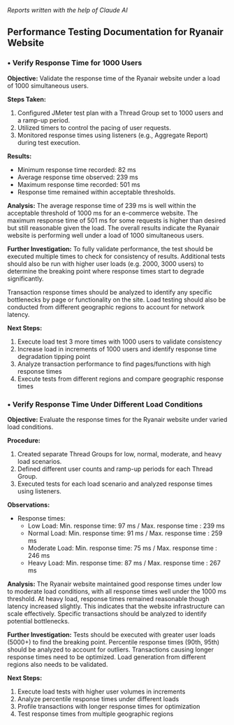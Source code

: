_Reports written with the help of Claude AI_

## Performance Testing Documentation for Ryanair Website

### • Verify Response Time for 1000 Users

**Objective:** Validate the response time of the Ryanair website under a load of 1000 simultaneous users.

**Steps Taken:**
1. Configured JMeter test plan with a Thread Group set to 1000 users and a ramp-up period.
2. Utilized timers to control the pacing of user requests.
3. Monitored response times using listeners (e.g., Aggregate Report) during test execution.

**Results:**
- Minimum response time recorded: 82 ms
- Average response time observed: 239 ms
- Maximum response time recorded: 501 ms
- Response time remained within acceptable thresholds.

**Analysis:**
The average response time of 239 ms is well within the acceptable threshold of 1000 ms for an e-commerce website. The maximum response time of 501 ms for some requests is higher than desired but still reasonable given the load. The overall results indicate the Ryanair website is performing well under a load of 1000 simultaneous users.

**Further Investigation:**
To fully validate performance, the test should be executed multiple times to check for consistency of results. Additional tests should also be run with higher user loads (e.g. 2000, 3000 users) to determine the breaking point where response times start to degrade significantly.

Transaction response times should be analyzed to identify any specific bottlenecks by page or functionality on the site. Load testing should also be conducted from different geographic regions to account for network latency.

**Next Steps:**

1. Execute load test 3 more times with 1000 users to validate consistency
2. Increase load in increments of 1000 users and identify response time degradation tipping point
3. Analyze transaction performance to find pages/functions with high response times
4. Execute tests from different regions and compare geographic response times



### • Verify Response Time Under Different Load Conditions

**Objective:** Evaluate the response times for the Ryanair website under varied load conditions.

**Procedure:**
1. Created separate Thread Groups for low, normal, moderate, and heavy load scenarios.
2. Defined different user counts and ramp-up periods for each Thread Group.
3. Executed tests for each load scenario and analyzed response times using listeners.

**Observations:**
- Response times:
  - Low Load: Min. response time: 97 ms / Max. response time : 239 ms
  - Normal Load: Min. response time: 91 ms / Max. response time : 259 ms
  - Moderate Load: Min. response time: 75 ms / Max. response time : 246 ms
  - Heavy Load: Min. response time: 87 ms / Max. response time : 267 ms

**Analysis:**
The Ryanair website maintained good response times under low to moderate load conditions, with all response times well under the 1000 ms threshold. At heavy load, response times remained reasonable though latency increased slightly. This indicates that the website infrastructure can scale effectively. Specific transactions should be analyzed to identify potential bottlenecks.

**Further Investigation:**
Tests should be executed with greater user loads (5000+) to find the breaking point. Percentile response times (90th, 95th) should be analyzed to account for outliers. Transactions causing longer response times need to be optimized. Load generation from different regions also needs to be validated.

**Next Steps:**

1. Execute load tests with higher user volumes in increments
2. Analyze percentile response times under different loads
3. Profile transactions with longer response times for optimization
4. Test response times from multiple geographic regions
